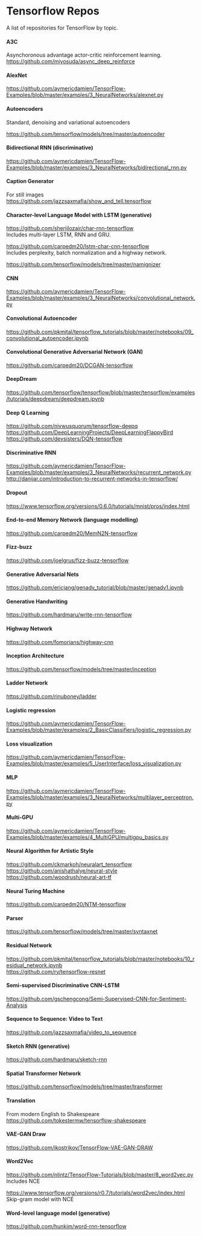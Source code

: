 # Tensorflow Repos
A list of repositories for TensorFlow by topic.

#### A3C
Asynchoronous advantage actor-critic reinforcement learning.    
https://github.com/miyosuda/async_deep_reinforce 

#### AlexNet
https://github.com/aymericdamien/TensorFlow-Examples/blob/master/examples/3_NeuralNetworks/alexnet.py 

#### Autoencoders
Standard, denoising and variational autoencoders

https://github.com/tensorflow/models/tree/master/autoencoder

#### Bidirectional RNN (discriminative)
https://github.com/aymericdamien/TensorFlow-Examples/blob/master/examples/3_NeuralNetworks/bidirectional_rnn.py 

#### Caption Generator
For still images    
https://github.com/jazzsaxmafia/show_and_tell.tensorflow 

#### Character-level Language Model with LSTM (generative)
https://github.com/sherjilozair/char-rnn-tensorflow     
Includes multi-layer LSTM, RNN and GRU.

https://github.com/carpedm20/lstm-char-cnn-tensorflow     
Includes perplexity, batch normalization and a highway network.

https://github.com/tensorflow/models/tree/master/namignizer 

#### CNN
https://github.com/aymericdamien/TensorFlow-Examples/blob/master/examples/3_NeuralNetworks/convolutional_network.py 

#### Convolutional Autoencoder 
https://github.com/pkmital/tensorflow_tutorials/blob/master/notebooks/09_convolutional_autoencoder.ipynb 

#### Convolutional Generative Adversarial Network (GAN)
https://github.com/carpedm20/DCGAN-tensorflow 

#### DeepDream
https://github.com/tensorflow/tensorflow/blob/master/tensorflow/examples/tutorials/deepdream/deepdream.ipynb

#### Deep Q Learning
https://github.com/nivwusquorum/tensorflow-deepq    
https://github.com/DeepLearningProjects/DeepLearningFlappyBird    
https://github.com/devsisters/DQN-tensorflow

#### Discriminative RNN
https://github.com/aymericdamien/TensorFlow-Examples/blob/master/examples/3_NeuralNetworks/recurrent_network.py    
http://danijar.com/introduction-to-recurrent-networks-in-tensorflow/

#### Dropout
https://www.tensorflow.org/versions/0.6.0/tutorials/mnist/pros/index.html 

#### End-to-end Memory Network (language modelling)
https://github.com/carpedm20/MemN2N-tensorflow 

#### Fizz-buzz
https://github.com/joelgrus/fizz-buzz-tensorflow 

#### Generative Adversarial Nets
https://github.com/ericjang/genadv_tutorial/blob/master/genadv1.ipynb 

#### Generative Handwriting
https://github.com/hardmaru/write-rnn-tensorflow 

#### Highway Network
https://github.com/fomorians/highway-cnn 

#### Inception Architecture
https://github.com/tensorflow/models/tree/master/inception 

#### Ladder Network
https://github.com/rinuboney/ladder 

#### Logistic regression
https://github.com/aymericdamien/TensorFlow-Examples/blob/master/examples/2_BasicClassifiers/logistic_regression.py 

#### Loss visualization
https://github.com/aymericdamien/TensorFlow-Examples/blob/master/examples/5_UserInterface/loss_visualization.py 

#### MLP
https://github.com/aymericdamien/TensorFlow-Examples/blob/master/examples/3_NeuralNetworks/multilayer_perceptron.py

#### Multi-GPU
https://github.com/aymericdamien/TensorFlow-Examples/blob/master/examples/4_MultiGPU/multigpu_basics.py 

#### Neural Algorithm for Artistic Style
https://github.com/ckmarkoh/neuralart_tensorflow    
https://github.com/anishathalye/neural-style    
https://github.com/woodrush/neural-art-tf

#### Neural Turing Machine
https://github.com/carpedm20/NTM-tensorflow 

#### Parser
https://github.com/tensorflow/models/tree/master/syntaxnet 

#### Residual Network
https://github.com/pkmital/tensorflow_tutorials/blob/master/notebooks/10_residual_network.ipynb    
https://github.com/ry/tensorflow-resnet 

#### Semi-supervised Discriminative CNN-LSTM 
https://github.com/gschengcong/Semi-Supervised-CNN-for-Sentiment-Analysis 

#### Sequence to Sequence: Video to Text
https://github.com/jazzsaxmafia/video_to_sequence 

#### Sketch RNN (generative)
https://github.com/hardmaru/sketch-rnn

#### Spatial Transformer Network
https://github.com/tensorflow/models/tree/master/transformer

#### Translation
From modern English to Shakespeare    
https://github.com/tokestermw/tensorflow-shakespeare

#### VAE-GAN Draw
https://github.com/ikostrikov/TensorFlow-VAE-GAN-DRAW 

#### Word2Vec
https://github.com/nlintz/TensorFlow-Tutorials/blob/master/8_word2vec.py    
Includes NCE

https://www.tensorflow.org/versions/r0.7/tutorials/word2vec/index.html    
Skip-gram model	with NCE

#### Word-level language model (generative)
https://github.com/hunkim/word-rnn-tensorflow 
